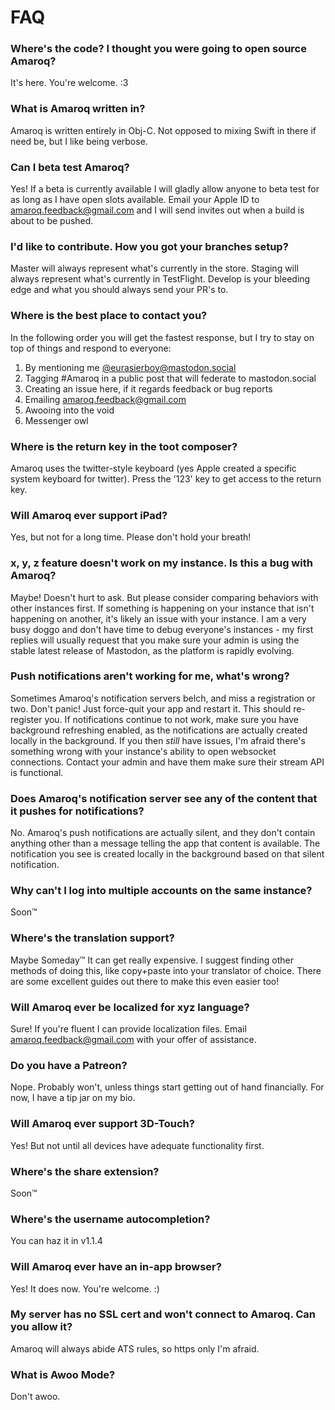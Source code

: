 # FAQ

### Where's the code? I thought you were going to open source Amaroq?
It's here. You're welcome. :3

### What is Amaroq written in?
Amaroq is written entirely in Obj-C. Not opposed to mixing Swift in there if need be, but I like being verbose.

### Can I beta test Amaroq?
Yes! If a beta is currently available I will gladly allow anyone to beta test for as long as I have open slots available. Email your Apple ID to amaroq.feedback@gmail.com and I will send invites out when a build is about to be pushed.

### I'd like to contribute. How you got your branches setup?
Master will always represent what's currently in the store. Staging will always represent what's currently in TestFlight. Develop is your bleeding edge and what you should always send your PR's to.

### Where is the best place to contact you?
In the following order you will get the fastest response, but I try to stay on top of things and respond to everyone:
1. By mentioning me [@eurasierboy@mastodon.social](https://mastodon.social/@eurasierboy)
2. Tagging #Amaroq in a public post that will federate to mastodon.social
3. Creating an issue here, if it regards feedback or bug reports
4. Emailing amaroq.feedback@gmail.com
5. Awooing into the void
6. Messenger owl

### Where is the return key in the toot composer?
Amaroq uses the twitter-style keyboard (yes Apple created a specific system keyboard for twitter). Press the '123' key to get access to the return key.

### Will Amaroq ever support iPad?
Yes, but not for a long time. Please don't hold your breath!

### x, y, z feature doesn't work on my instance. Is this a bug with Amaroq?
Maybe! Doesn't hurt to ask. But please consider comparing behaviors with other instances first. If something is happening on your instance that isn't happening on another, it's likely an issue with your instance. I am a very busy doggo and don't have time to debug everyone's instances - my first replies will usually request that you make sure your admin is using the stable latest release of Mastodon, as the platform is rapidly evolving.

### Push notifications aren't working for me, what's wrong?
Sometimes Amaroq's notification servers belch, and miss a registration or two. Don't panic! Just force-quit your app and restart it. This should re-register you. If notifications continue to not work, make sure you have background refreshing enabled, as the notifications are actually created locally in the background. If you then *still* have issues, I'm afraid there's something wrong with your instance's ability to open websocket connections. Contact your admin and have them make sure their stream API is functional.

### Does Amaroq's notification server see any of the content that it pushes for notifications?
No. Amaroq's push notifications are actually silent, and they don't contain anything other than a message telling the app that content is available. The notification you see is created locally in the background based on that silent notification.

### Why can't I log into multiple accounts on the same instance?
Soon™

### Where's the translation support?
Maybe Someday™ It can get really expensive. I suggest finding other methods of doing this, like copy+paste into your translator of choice. There are some excellent guides out there to make this even easier too!

### Will Amaroq ever be localized for xyz language?
Sure! If you're fluent I can provide localization files. Email amaroq.feedback@gmail.com with your offer of assistance.

### Do you have a Patreon?
Nope. Probably won't, unless things start getting out of hand financially. For now, I have a tip jar on my bio.

### Will Amaroq ever support 3D-Touch?
Yes! But not until all devices have adequate functionality first.

### Where's the share extension?
Soon™

### Where's the username autocompletion?
You can haz it in v1.1.4

### Will Amaroq ever have an in-app browser?
Yes! It does now. You're welcome. :)

### My server has no SSL cert and won't connect to Amaroq. Can you allow it?
Amaroq will always abide ATS rules, so https only I'm afraid.

### What is Awoo Mode?
Don't awoo.
